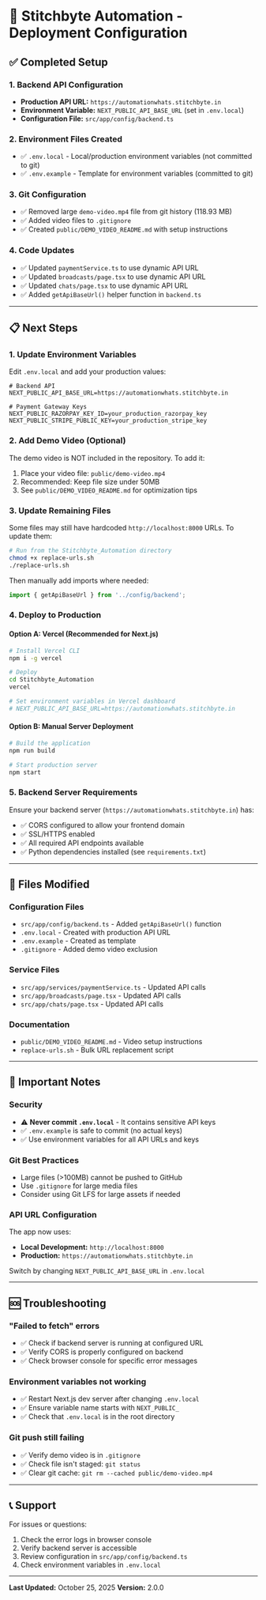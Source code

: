# 🚀 Stitchbyte Automation - Deployment Configuration

## ✅ Completed Setup

### 1. **Backend API Configuration**
- **Production API URL:** `https://automationwhats.stitchbyte.in`
- **Environment Variable:** `NEXT_PUBLIC_API_BASE_URL` (set in `.env.local`)
- **Configuration File:** `src/app/config/backend.ts`

### 2. **Environment Files Created**
- ✅ `.env.local` - Local/production environment variables (not committed to git)
- ✅ `.env.example` - Template for environment variables (committed to git)

### 3. **Git Configuration**
- ✅ Removed large `demo-video.mp4` file from git history (118.93 MB)
- ✅ Added video files to `.gitignore`
- ✅ Created `public/DEMO_VIDEO_README.md` with setup instructions

### 4. **Code Updates**
- ✅ Updated `paymentService.ts` to use dynamic API URL
- ✅ Updated `broadcasts/page.tsx` to use dynamic API URL
- ✅ Updated `chats/page.tsx` to use dynamic API URL
- ✅ Added `getApiBaseUrl()` helper function in `backend.ts`

---

## 📋 Next Steps

### 1. **Update Environment Variables**

Edit `.env.local` and add your production values:

```env
# Backend API
NEXT_PUBLIC_API_BASE_URL=https://automationwhats.stitchbyte.in

# Payment Gateway Keys
NEXT_PUBLIC_RAZORPAY_KEY_ID=your_production_razorpay_key
NEXT_PUBLIC_STRIPE_PUBLIC_KEY=your_production_stripe_key
```

### 2. **Add Demo Video (Optional)**

The demo video is NOT included in the repository. To add it:

1. Place your video file: `public/demo-video.mp4`
2. Recommended: Keep file size under 50MB
3. See `public/DEMO_VIDEO_README.md` for optimization tips

### 3. **Update Remaining Files**

Some files may still have hardcoded `http://localhost:8000` URLs. To update them:

```bash
# Run from the Stitchbyte_Automation directory
chmod +x replace-urls.sh
./replace-urls.sh
```

Then manually add imports where needed:
```typescript
import { getApiBaseUrl } from '../config/backend';
```

### 4. **Deploy to Production**

#### Option A: Vercel (Recommended for Next.js)
```bash
# Install Vercel CLI
npm i -g vercel

# Deploy
cd Stitchbyte_Automation
vercel

# Set environment variables in Vercel dashboard
# NEXT_PUBLIC_API_BASE_URL=https://automationwhats.stitchbyte.in
```

#### Option B: Manual Server Deployment
```bash
# Build the application
npm run build

# Start production server
npm start
```

### 5. **Backend Server Requirements**

Ensure your backend server (`https://automationwhats.stitchbyte.in`) has:
- ✅ CORS configured to allow your frontend domain
- ✅ SSL/HTTPS enabled
- ✅ All required API endpoints available
- ✅ Python dependencies installed (see `requirements.txt`)

---

## 🔧 Files Modified

### Configuration Files
- `src/app/config/backend.ts` - Added `getApiBaseUrl()` function
- `.env.local` - Created with production API URL
- `.env.example` - Created as template
- `.gitignore` - Added demo video exclusion

### Service Files
- `src/app/services/paymentService.ts` - Updated API calls
- `src/app/broadcasts/page.tsx` - Updated API calls
- `src/app/chats/page.tsx` - Updated API calls

### Documentation
- `public/DEMO_VIDEO_README.md` - Video setup instructions
- `replace-urls.sh` - Bulk URL replacement script

---

## 📝 Important Notes

### Security
- ⚠️ **Never commit `.env.local`** - It contains sensitive API keys
- ✅ `.env.example` is safe to commit (no actual keys)
- ✅ Use environment variables for all API URLs and keys

### Git Best Practices
- Large files (>100MB) cannot be pushed to GitHub
- Use `.gitignore` for large media files
- Consider using Git LFS for large assets if needed

### API URL Configuration
The app now uses:
- **Local Development:** `http://localhost:8000`
- **Production:** `https://automationwhats.stitchbyte.in`

Switch by changing `NEXT_PUBLIC_API_BASE_URL` in `.env.local`

---

## 🆘 Troubleshooting

### "Failed to fetch" errors
- ✅ Check if backend server is running at configured URL
- ✅ Verify CORS is properly configured on backend
- ✅ Check browser console for specific error messages

### Environment variables not working
- ✅ Restart Next.js dev server after changing `.env.local`
- ✅ Ensure variable name starts with `NEXT_PUBLIC_`
- ✅ Check that `.env.local` is in the root directory

### Git push still failing
- ✅ Verify demo video is in `.gitignore`
- ✅ Check file isn't staged: `git status`
- ✅ Clear git cache: `git rm --cached public/demo-video.mp4`

---

## 📞 Support

For issues or questions:
1. Check the error logs in browser console
2. Verify backend server is accessible
3. Review configuration in `src/app/config/backend.ts`
4. Check environment variables in `.env.local`

---

**Last Updated:** October 25, 2025
**Version:** 2.0.0
